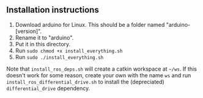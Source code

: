 ## Installation instructions

1. Download arduino for Linux. This should be a folder named "arduino-[version]".
2. Rename it to "arduino".
3. Put it in this directory.
4. Run `sudo chmod +x install_everything.sh`
5. Run `sudo ./install_everything.sh`

Note that `install_ros_deps.sh` will create a catkin workspace at `~/ws`. If this doesn't work for some reason, create your own with the name `ws` and run `install_ros_differential_drive.sh` to install the (depreciated) `differential_drive` dependency.
